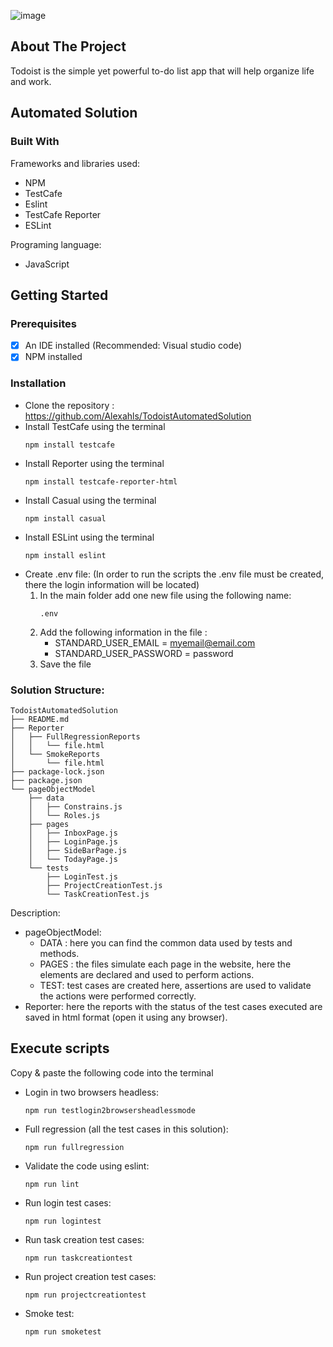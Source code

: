 ![image](https://user-images.githubusercontent.com/92478365/138358383-120b04b1-77ce-4380-9a05-3bf2c15bf4eb.png)

<!-- ABOUT THE PROJECT -->
## About The Project
Todoist is the simple yet powerful to-do list app that will help organize life and work.

<!-- ABOUT THE AUTOMATION -->
## Automated Solution


### Built With
Frameworks and libraries used:
* NPM
* TestCafe
* Eslint
* TestCafe Reporter 
* ESLint


Programing language:
* JavaScript
	
	
<!-- GETTING STARTED -->
## Getting Started
	
### Prerequisites
- [x] An IDE installed  (Recommended: Visual studio code) 
- [x] NPM installed
	
### Installation
- Clone the repository : https://github.com/Alexahls/TodoistAutomatedSolution
- Install TestCafe using the terminal
	 ```
	npm install testcafe
	```
- Install Reporter using the terminal
	```
	npm install testcafe-reporter-html
	```
- Install Casual using the terminal
 	```
	npm install casual
	```
- Install ESLint using the terminal
 	```
	npm install eslint
	```
- Create .env file: (In order to run the scripts the .env file must be created, there the login information will be located)
	1. In the main folder add one new file using the following name: 
		```
		.env
		```
	2. Add the following information in the file :
		- STANDARD_USER_EMAIL = myemail@email.com
		- STANDARD_USER_PASSWORD = password
	3.  Save the file

### Solution Structure:
    TodoistAutomatedSolution
    ├── README.md
    ├── Reporter
    │   ├── FullRegressionReports
    │   │   └── file.html
    │   └── SmokeReports
    │       └── file.html
    ├── package-lock.json
    ├── package.json
    └── pageObjectModel
        ├── data
        │   ├── Constrains.js
        │   └── Roles.js
        ├── pages
        │   ├── InboxPage.js
        │   ├── LoginPage.js
        │   ├── SideBarPage.js
        │   └── TodayPage.js
        └── tests
            ├── LoginTest.js
            ├── ProjectCreationTest.js
            └── TaskCreationTest.js
	   
Description:  
- pageObjectModel:
	* DATA : here you can find the common data used by tests and methods.
	* PAGES :  the files simulate each page in the website, here the elements are declared and used to perform actions.
 	* TEST:  test cases are created here, assertions are used to validate the actions were performed correctly.
- Reporter: here the reports with the status of the test cases executed are saved in html format (open it using any browser).



<!-- EXECUTING SCRIPTS  -->
## Execute scripts
Copy & paste the following code into the terminal
- Login in two browsers headless:
	```
	npm run testlogin2browsersheadlessmode
	```
- Full regression (all the test cases in this solution):
	```
	npm run fullregression
	```
- Validate the code using eslint: 
	```
	npm run lint
	```
- Run login test cases: 
	```
	npm run logintest
	```
- Run task creation test cases: 
	```
	npm run taskcreationtest
	```
- Run project creation test cases: 
	```
	npm run projectcreationtest
	```
- Smoke test: 
	```
	npm run smoketest
	```
